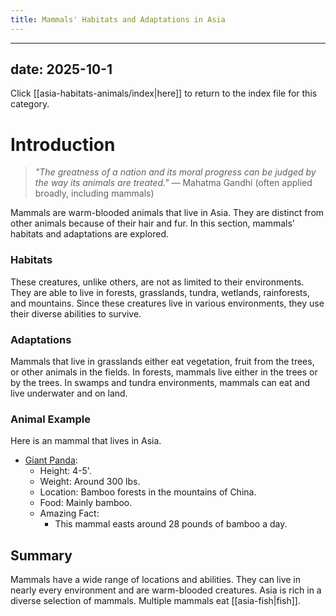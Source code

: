 ```yaml
---
title: Mammals' Habitats and Adaptations in Asia
---
```

---
date: 2025-10-1
---
Click [[asia-habitats-animals/index|here]] to return to the index file for this category.
# Introduction

>_"The greatness of a nation and its moral progress can be judged by the way its animals are treated."_
>— Mahatma Gandhi (often applied broadly, including mammals)

Mammals are warm-blooded animals that live in Asia. They are distinct from other animals because of their hair and fur. In this section, mammals' habitats and adaptations are explored.
### Habitats

These creatures, unlike others, are not as limited to their environments. They are able to live in forests, grasslands, tundra, wetlands, rainforests, and mountains. Since these creatures live in various environments, they use their diverse abilities to survive.
### Adaptations

Mammals that live in grasslands either eat vegetation, fruit from the trees, or other animals in the fields. In forests, mammals live either in the trees or by the trees. In swamps and tundra environments, mammals can eat and live underwater and on land. 
### Animal Example

Here is an mammal that lives in Asia.

- [Giant Panda](https://cdn.mos.cms.futurecdn.net/3n8tRry6fYg7sNyhFDPQwR.jpg):
	- Height: 4-5'.
	- Weight: Around 300 lbs.
	- Location: Bamboo forests in the mountains of China.
	- Food: Mainly bamboo.
	- Amazing Fact: 
		- This mammal easts around 28 pounds of bamboo a day.
## Summary

Mammals have a wide range of locations and abilities. They can live in nearly every environment and are warm-blooded creatures. Asia is rich in a diverse selection of mammals. Multiple mammals eat [[asia-fish|fish]].